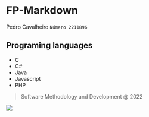 # FP-Markdown
Pedro Cavalheiro
`Número 2211896`

## Programing languages
* C
* C#
* Java
* Javascript
* PHP

> Software Methodology and Development @ 2022

![](https://www.ipleiria.pt/wp-content/themes/ipleiria/img/logo_ipl_header.png)